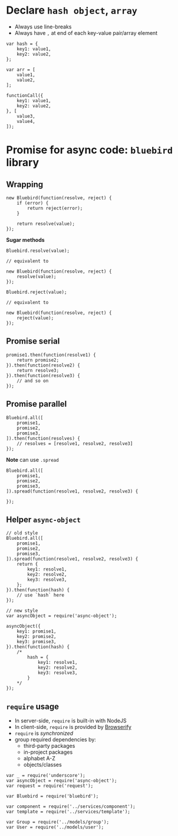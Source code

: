 # Declare `hash object`, `array`
 - Always use line-breaks
 - Always have `,` at end of each key-value pair/array element
```
var hash = {
	key1: value1,
	key2: value2,
};

var arr = [
	value1,
	value2,
];

functionCall({
	key1: value1,
	key2: value2,
}, [
	value3,
	value4,
]);
```

# Promise for async code: `bluebird` library

## Wrapping
```
new Bluebird(function(resolve, reject) {
	if (error) {
		return reject(error);
	}

	return resolve(value);
});
```

**Sugar methods**
```
Bluebird.resolve(value);

// equivalent to

new Bluebird(function(resolve, reject) {
	resolve(value);
});
```
```
Bluebird.reject(value);

// equivalent to

new Bluebird(function(resolve, reject) {
	reject(value);
});
```
## Promise serial
```
promise1.then(function(resolve1) {
	return promise2;
}).then(function(resolve2) {
	return resolve3;
}).then(function(resolve3) {
	// and so on
});
```
## Promise parallel
```
Bluebird.all([
	promise1,
	promise2,
	promise3,
]).then(function(resolves) {
	// resolves = [resolve1, resolve2, resolve3]
});
```
**Note** can use `.spread` 
```
Bluebird.all([
	promise1,
	promise2,
	promise3,
]).spread(function(resolve1, resolve2, resolve3) {

});
```
## Helper `async-object`

```
// old style
Bluebird.all([
	promise1,
	promise2,
	promise3,
]).spread(function(resolve1, resolve2, resolve3) {
	return {
		key1: resolve1,
		key2: resolve2,
		key3: resolve3,
	};
}).then(function(hash) {
	// use `hash` here
});

// new style
var asyncObject = require('async-object');

asyncObject({
	key1: promise1,
	key2: promise2,
	key3: promise3,
}).then(function(hash) {
	/*
		hash = {
			key1: resolve1,
			key2: resolve2,
			key3: resolve3,
		}
	*/
});
```

## `require` usage
 - In server-side, `require` is built-in with NodeJS
 - In client-side, `require` is provided by [Browserify](http://browserify.org/)
 - `require` is *synchronized*
 - group required dependencies by:
	+ third-party packages
	+ in-project packages
	+ alphabet A-Z
	+ objects/classes

```
var _ = require('underscore');
var asyncObject = require('async-object');
var request = require('request');

var Bluebird = require('bluebird');

var component = require('../services/component');
var template = require('../services/template');

var Group = require('../models/group');
var User = require('../models/user');
```
